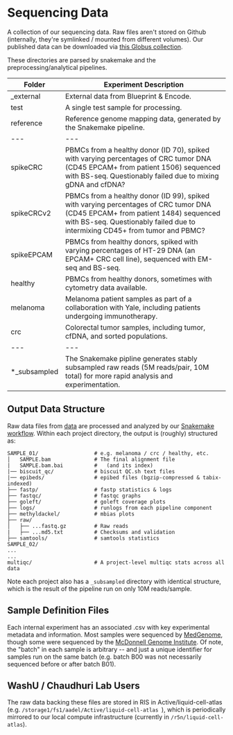 # Sequencing Data

A collection of our sequencing data. Raw files aren't stored on Github (internally, they're symlinked / mounted from different volumes). Our published data can be downloaded via [this Globus collection](https://app.globus.org/file-manager/collections/7e4e5850-6a7c-11ed-8fd2-e9cb7c15c7d2/overview).

These directories are parsed by snakemake and the preprocessing/analytical pipelines.
  
| Folder | Experiment Description |
| --- | --- |
| _external | External data from Blueprint & Encode. |
| test | A single test sample for processing. |
| reference | Reference genome mapping data, generated by the Snakemake pipeline. |
| --- | --- | 
| spikeCRC | PBMCs from a healthy donor (ID 70), spiked with varying percentages of CRC tumor DNA (CD45 EPCAM+ from patient 1506) sequenced with BS-seq. Questionably failed due to mixing gDNA and cfDNA? |
| spikeCRCv2 | PBMCs from a healthy donor (ID 99), spiked with varying percentages of CRC tumor DNA (CD45 EPCAM+ from patient 1484) sequenced with BS-seq. Questionably failed due to intermixing CD45+ from tumor and PBMC? |
| spikeEPCAM | PBMCs from healthy donors, spiked with varying percentages of HT-29 DNA (an EPCAM+ CRC cell line), sequenced with EM-seq and BS-seq. |
| healthy | PBMCs from healthy donors, sometimes with cytometry data available. |
| melanoma | Melanoma patient samples as part of a collaboration with Yale, including patients undergoing immunotherapy. |
| crc | Colorectal tumor samples, including tumor, cfDNA, and sorted populations. |
| --- | --- |
| *_subsampled | The Snakemake pipline generates stably subsampled raw reads (5M reads/pair, 10M total) for more rapid analysis and experimentation. |


## Output Data Structure

Raw data files from [data](../data) are processed and analyzed by our [Snakemake workflow](../workflow). Within each project directory, the output is (roughly) structured as:

    SAMPLE_01/                  # e.g. melanoma / crc / healthy, etc.
    │   SAMPLE.bam              # The final alignment file 
    |   SAMPLE.bam.bai          #   (and its index)
    |── biscuit_qc/             # biscuit QC.sh text files
    |── epibeds/                # epibed files (bgzip-compressed & tabix-indexed)
    ├── fastp/                  # fastp statistics & logs
    ├── fastqc/                 # fastqc graphs 
    ├── goleft/                 # goleft coverage plots
    ├── logs/                   # runlogs from each pipeline component
    ├── methyldackel/           # mbias plots
    ├── raw/
    │   ├── ...fastq.gz         # Raw reads
    |   ├── ...md5.txt          # Checksums and validation
    ├── samtools/               # samtools statistics
    SAMPLE_02/
    ...
    ...
    multiqc/                    # A project-level multiqc stats across all data

Note each project also has a `_subsampled` directory with identical structure, which is the result of the pipeline run on only 10M reads/sample.



## Sample Definition Files

Each internal experiment has an associated .csv with key experimental metadata and information. Most samples were sequenced by [MedGenome](https://research.medgenome.com/), though some were sequenced by the [McDonnell Genome Institute](https://www.genome.wustl.edu/). Of note, the "batch" in each sample is arbitrary -- and just a unique identifier for samples run on the same batch (e.g. batch B00 was not necessarily sequenced before or after batch B01). 


## WashU / Chaudhuri Lab Users

The raw data backing these files are stored in RIS in Active/liquid-cell-atlas (e.g. `/storage1/fs1/aadel/Active/liquid-cell-atlas `), which is periodically mirrored to our local compute infrastructure (currently in `/r5n/liquid-cell-atlas`).

